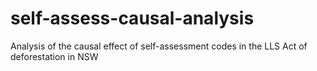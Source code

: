 # self-assess-causal-analysis
Analysis of the causal effect of self-assessment codes in the LLS Act of deforestation in NSW 
